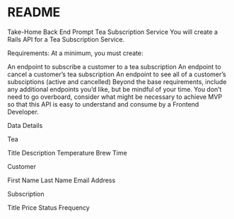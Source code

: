 # README

Take-Home Back End Prompt
Tea Subscription Service
You will create a Rails API for a Tea Subscription Service.

Requirements:
At a minimum, you must create:

An endpoint to subscribe a customer to a tea subscription
An endpoint to cancel a customer’s tea subscription
An endpoint to see all of a customer’s subsciptions (active and cancelled)
Beyond the base requirements, include any additional endpoints you’d like, but be mindful of your time. You don’t need to go overboard, consider what might be necessary to achieve MVP so that this API is easy to understand and consume by a Frontend Developer.

Data Details

Tea

Title
Description
Temperature
Brew Time

Customer

First Name
Last Name
Email
Address

Subscription

Title
Price
Status
Frequency
